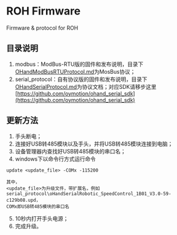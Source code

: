 # ROH Firmware

Firmware & protocol for ROH

## 目录说明

1. modbus：ModBus-RTU版的固件和发布说明，目录下[OHandModBusRTUProtocol.md](modbus/OHandModBusRTUProtocol.md)为MosBus协议；
2. serial_protocol：自有协议版的固件和发布说明，目录下[OHandSerialProtocol.md](serial_protocol/OHandSerialProtocol.md)为协议文档；对应SDK请移步这里[https://github.com/oymotion/ohand_serial_sdk](https://github.com/oymotion/ohand_serial_sdk)

## 更新方法

1. 手头断电；
2. 连接好USB转485模块以及手头，并将USB转485模块连接到电脑；
3. 设备管理器内查找好USB转485模块的串口名；
4. windows下以命令行方式运行命令

```CMD
update <update_file> -COMx -115200
```

```TXT
其中，
<update_file>为升级文件，带扩展名，例如serial_protocol\oHandSerialRobotic_SpeedControl_1B01_V3.0-59-c129b08.upd，
COMx即USB转485模块的串口名
```

5. 10秒内打开手头电源；
6. 完成升级。
